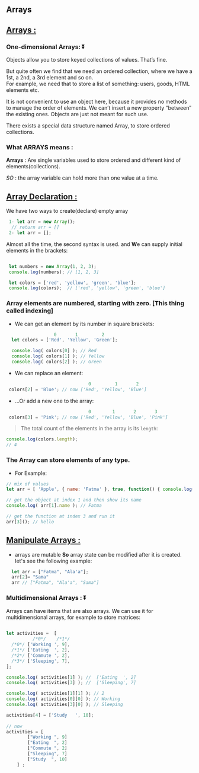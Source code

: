 ## Arrays


## <a href='#arrays' id='arrays'>Arrays : </a>

### **One-dimensional Arrays**: :arrow_double_down: 
  Objects allow you to store keyed collections of values. That’s fine.

  But quite often we find that we need an ordered collection, where we have a 1st, a 2nd, a 3rd element and so on.     
  For example, we need that to store a list of something: users, goods, HTML elements etc.

  It is not convenient to use an object here, because it provides no methods to manage the order of elements. We can’t insert a new property “between” the existing ones. Objects are just not meant for such use.

  There exists a special data structure named Array, to store ordered collections.
    
### What **ARRAYS** means : 
  **Arrays** : Are single variables used to store ordered and different kind of elements(collections).

  _SO_ : the array variable can hold more than one value at a time.



## <a href='#array-declaration' id='array-declaration'>Array Declaration : </a>
  We have two ways to create(declare) empty array
  ```js
   1- let arr = new Array();
    // return arr = []
   2- let arr = [];
```
 Almost all the time, the second syntax is used. and **W**e can supply initial elements in the brackets:

 ```js
 
  let numbers = new Array(1, 2, 3);
  console.log(numbers); // [1, 2, 3]

  let colors = ['red', 'yellow', 'green', 'blue'];
  console.log(colors);  // ['red', 'yellow', 'green', 'blue']
 ```

### **Array elements are numbered, starting with zero. [This thing called indexing]**

   * We can get an element by its number in square brackets:

```js
                  0       1         2
  let colors = ['Red', 'Yellow', 'Green'];

  console.log( colors[0] ); // Red
  console.log( colors[1] ); // Yellow
  console.log( colors[2] ); // Green
```
   * We can replace an element:

```js
                               0         1       2
 colors[2] = 'Blue'; // now ['Red', 'Yellow', 'Blue']

```
   * …Or add a new one to the array:


```js
                               0        1       2       3 
 colors[3] = 'Pink'; // now ['Red', 'Yellow', 'Blue', 'Pink']

```
> The total count of the elements in the array is its `length`:


```js
console.log(colors.length);
// 4
```
### The **Array** can store elements of any type.

  * For Example: 

```js
// mix of values
let arr = [ 'Apple', { name: 'Fatma' }, true, function() { console.log('hello'); } ];

// get the object at index 1 and then show its name
console.log( arr[1].name ); // Fatma

// get the function at index 3 and run it
arr[3](); // hello

```


## <a href='#manipulate-array' id='manipulate-array'>Manipulate Arrays : </a>
  -  arrays are mutable
  **So** array state can be modified after it is created. let's see the following example:

```js
  let arr = ["Fatma", "Ala'a"];
  arr[2]= "Sama"
  arr // ["Fatma", "Ala'a", "Sama"]
```

### **Multidimensional Arrays** : :arrow_double_down: 
  
  Arrays can have items that are also arrays. We can use it for multidimensional arrays, for example to store matrices:

```js
                         
let activities =  [  
          /*0*/    /*1*/  
  /*0*/ ['Working ', 9],
  /*1*/ ['Eating  ', 2],
  /*2*/ ['Commute ', 2],
  /*3*/ ['Sleeping', 7],
];

console.log( activities[1] ); //  ['Eating  ', 2]
console.log( activities[3] ); //  ['Sleeping', 7]

console.log( activities[1][1] ); // 2
console.log( activities[0][0] ); // Working
console.log( activities[3][0] ); // Sleeping

activities[4] = ['Study   ', 10];
 
// now 
activities = [
        ["Working ", 9]
        ["Eating  ", 2]
        ["Commute ", 2]
        ["Sleeping", 7]
        ["Study  ", 10] 
    ] ;

```
